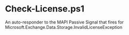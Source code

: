 # Check-License.ps1

An auto-responder to the MAPI Passive Signal that fires for Microsoft.Exchange.Data.Storage.InvalidLicenseException
